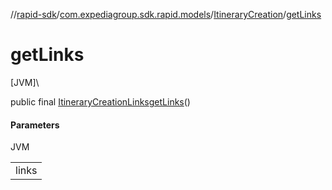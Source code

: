 //[rapid-sdk](../../../index.md)/[com.expediagroup.sdk.rapid.models](../index.md)/[ItineraryCreation](index.md)/[getLinks](get-links.md)

# getLinks

[JVM]\

public final [ItineraryCreationLinks](../-itinerary-creation-links/index.md)[getLinks](get-links.md)()

#### Parameters

JVM

| |
|---|
| links |
